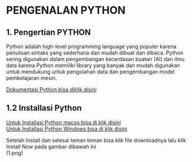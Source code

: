 # PENGENALAN PYTHON
## 1. Pengertian PYTHON
Python adalah high-level programming language yang populer karena penulisan sintaks yang sederhana dan mudah dibuat dan dibaca. Python sering digunakan dalam pengembangan kecerdasan buatan (AI) dan ilmu data karena Python memiliki library yang banyak dan mudah digunakan untuk mendukung untuk pengolahan data dan pengembangan model pembelajaran mesin.  

[Dokumentasi Python bisa diklik disini](https://docs.python.org/3/tutorial/index.html)  

## 1.2 Installasi Python  
[Untuk Installasi Python macos bisa di klik disini](https://www.python.org/downloads/macos/)  
[Untuk Installasi Python Windows bisa di klik disini](https://www.python.org/downloads/windows/)  

Setelah Install dan selesai teman teman bisa klik file downloadnya lalu klik Install Now pada gambar dibawah ini  
(1.png)